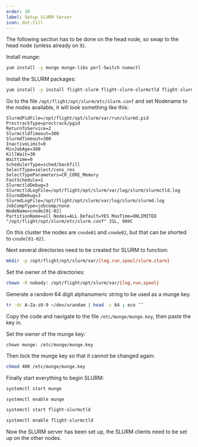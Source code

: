 ```yaml
---
order: 30
label: Setup SLURM Server
icon: dot-fill
---
```


The following section has to be done on the head node, so swap to the head node (unless already on it).

Install munge:
```bash
yum install -y munge munge-libs perl-Switch numactl
```

Install the SLURM packages:
```bash
yum install -y install flight-slurm flight-slurm-slurmctld flight-slurm-devel flight-slurm-perlapi flight-slurm-torque flight-slurm-slurmd flight-slurm-example-configs flight-slurm-libpmi
```

Go to the file `/opt/flight/opt/slurm/etc/slurm.conf` and set Nodename to the nodes available, it will look something like this:

```
SlurmdPidFile=/opt/flight/opt/slurm/var/run/slurmd.pid
ProctrackType=proctrack/pgid
ReturnToService=2
SlurmctldTimeout=300
SlurmdTimeout=300
InactiveLimit=0
MinJobAge=300
KillWait=30
Waittime=0
SchedulerType=sched/backfill
SelectType=select/cons_res
SelectTypeParameters=CR_CORE_Memory
FastSchedule=1
SlurmctldDebug=3
SlurmctldLogFile=/opt/flight/opt/slurm/var/log/slurm/slurmctld.log
SlurmdDebug=3
SlurmdLogFile=/opt/flight/opt/slurm/var/log/slurm/slurmd.log
JobCompType=jobcomp/none
NodeName=cnode[01-02]
PartitionName=all Nodes=ALL Default=YES MaxTime=UNLIMITED
"/opt/flight/opt/slurm/etc/slurm.conf" 31L, 904C   
```

On this cluster the nodes are `cnode01` and `cnode02`, but that can be shorted to `cnode[01-02]`.

Next several directories need to be created for SLURM to function:
```bash
mkdir -p /opt/flight/opt/slurm/var/{log,run,spool/slurm.stare}
```

Set the owner of the directories:
```bash
chown -R nobody: /opt/flight/opt/slurm/var/{log,run,spool}
```

Generate a random 64 digit alphanumeric string to be used as a munge key.
```bash
tr -dc A-Za-z0-9 </dev/urandam | head -c 64 ; eco ‘’
````

Copy the code and navigate to the file `/etc/munge/munge.key`, then paste the key in.




Set the owner of the munge key:
```
chown munge: /etc/munge/munge.key
```

Then lock the munge key so that it cannot be changed again:
```bash
chmod 400 /etc/munge/munge.key
```

Finally start everything to begin SLURM:
```bash
systemctl start munge
```
```bash
systemctl enable munge
```
```bash
systemctl start flight-slurmctld
```
```bash
systemctl enable flight-slurmctld
```

Now the SLURM server has been set up, the SLURM clients need to be set up on the other nodes.